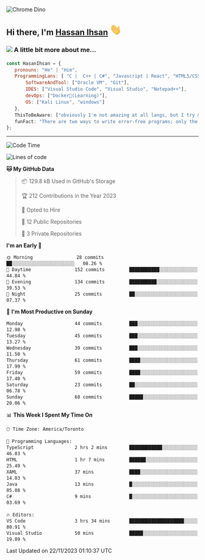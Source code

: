  <!--
**HasanIhsan/HasanIhsan** is a ✨ _special_ ✨ repository because its `README.md` (this file) appears on your GitHub profile.
-->

![Chrome Dino](https://mir-s3-cdn-cf.behance.net/project_modules/max_1200/4ff07986208593.5d9a654e92f36.gif)


<h2 align="left">Hi there, I'm <a href="https://www.linkedin.com/in/hassan-ihsan-045b11231/" target="_blank" rel="noopener noreferrer">Hassan Ihsan</a> <img src="https://raw.githubusercontent.com/ABSphreak/ABSphreak/master/gifs/Hi.gif" height="30" />
 
 
 ### <img src="https://media.giphy.com/media/VgCDAzcKvsR6OM0uWg/giphy.gif" width="50"> A little bit more about me...  
 
 ```javascript
const HasanIhsan = {
    pronouns: "He" | "Him",
    ProgrammingLans: [ "C |  C++ | C#", "Javascript | React", "HTML5/CSS", "JSON", "Java"],
        SoftwareAndTool: ["Oracle VM", "Git"],
        IDES: ["Visual Studio Code", "Visual Studio", "Notepad++"],
        devOps: ["Docker🐳(Learning)"], 
        OS: ["Kali Linux", "windows"]
    },
    ThisToBeAware: ["obviously I'm not amazing at all langs, but I try my best not to go rusty"], 
    funFact: "There are two ways to write error-free programs; only the third one works"
};
```
 
 --- 

<!--START_SECTION:waka-->
![Code Time](http://img.shields.io/badge/Code%20Time-248%20hrs%2029%20mins-blue)

![Lines of code](https://img.shields.io/badge/From%20Hello%20World%20I%27ve%20Written-1.0%20million%20lines%20of%20code-blue)

**🐱 My GitHub Data** 

> 📦 129.8 kB Used in GitHub's Storage 
 > 
> 🏆 212 Contributions in the Year 2023
 > 
> 💼 Opted to Hire
 > 
> 📜 12 Public Repositories 
 > 
> 🔑 3 Private Repositories 
 > 
**I'm an Early 🐤** 

```text
🌞 Morning                28 commits          ██░░░░░░░░░░░░░░░░░░░░░░░   08.26 % 
🌆 Daytime                152 commits         ███████████░░░░░░░░░░░░░░   44.84 % 
🌃 Evening                134 commits         ██████████░░░░░░░░░░░░░░░   39.53 % 
🌙 Night                  25 commits          ██░░░░░░░░░░░░░░░░░░░░░░░   07.37 % 
```
📅 **I'm Most Productive on Sunday** 

```text
Monday                   44 commits          ███░░░░░░░░░░░░░░░░░░░░░░   12.98 % 
Tuesday                  45 commits          ███░░░░░░░░░░░░░░░░░░░░░░   13.27 % 
Wednesday                39 commits          ███░░░░░░░░░░░░░░░░░░░░░░   11.50 % 
Thursday                 61 commits          ████░░░░░░░░░░░░░░░░░░░░░   17.99 % 
Friday                   59 commits          ████░░░░░░░░░░░░░░░░░░░░░   17.40 % 
Saturday                 23 commits          ██░░░░░░░░░░░░░░░░░░░░░░░   06.78 % 
Sunday                   68 commits          █████░░░░░░░░░░░░░░░░░░░░   20.06 % 
```


📊 **This Week I Spent My Time On** 

```text
🕑︎ Time Zone: America/Toronto

💬 Programming Languages: 
TypeScript               2 hrs 2 mins        ████████████░░░░░░░░░░░░░   46.03 % 
HTML                     1 hr 7 mins         ██████░░░░░░░░░░░░░░░░░░░   25.49 % 
XAML                     37 mins             ████░░░░░░░░░░░░░░░░░░░░░   14.03 % 
Java                     13 mins             █░░░░░░░░░░░░░░░░░░░░░░░░   05.08 % 
C#                       9 mins              █░░░░░░░░░░░░░░░░░░░░░░░░   03.69 % 

🔥 Editors: 
VS Code                  3 hrs 34 mins       ████████████████████░░░░░   80.91 % 
Visual Studio            50 mins             █████░░░░░░░░░░░░░░░░░░░░   19.09 % 
```


 Last Updated on 22/11/2023 01:10:37 UTC
<!--END_SECTION:waka-->
 
 
